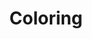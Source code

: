 ---
title: Coloring
developer: RevoluGame
image: Coloring.png
link: http://revolugame.com/coloring.html
android: https://play.google.com/store/apps/details?id=com.revolugame.coloring
flash: http://revolugame.itch.io/coloring
---